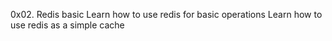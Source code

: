 0x02. Redis basic
Learn how to use redis for basic operations
Learn how to use redis as a simple cache
